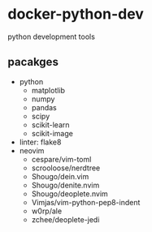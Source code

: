 # docker-python-dev

python development tools

## pacakges

* python
  * matplotlib
  * numpy
  * pandas
  * scipy
  * scikit-learn
  * scikit-image
* linter: flake8
* neovim
  * cespare/vim-toml
  * scrooloose/nerdtree
  * Shougo/dein.vim
  * Shougo/denite.nvim
  * Shougo/deoplete.nvim
  * Vimjas/vim-python-pep8-indent
  * w0rp/ale
  * zchee/deoplete-jedi

